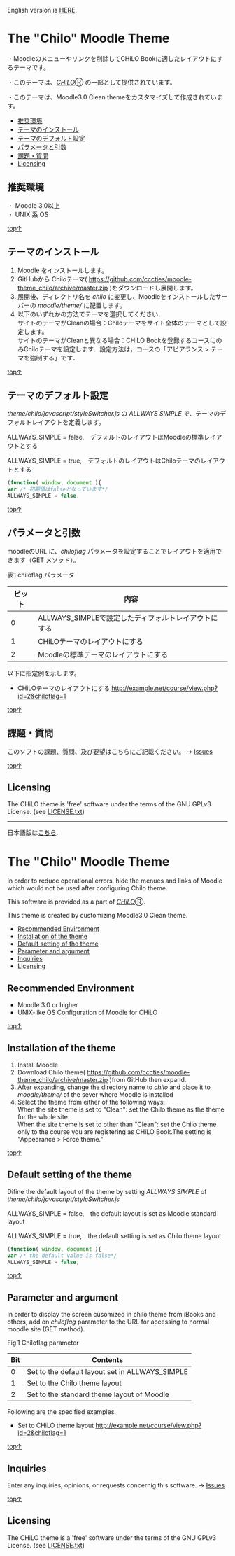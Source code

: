 English version is [HERE](#top_e).

# <a name="top">The "Chilo" Moodle Theme</a>

・Moodleのメニューやリンクを削除してCHiLO Bookに適したレイアウトにするテーマです。

・このテーマは、[_CHiLO_](http://www.cccties.org/activities/chilo/)Ⓡ の一部として提供されています。

・このテーマは、Moodle3.0 Clean themeをカスタマイズして作成されています。

* [推奨環境](#no_1)
* [テーマのインストール](#no_2)
* [テーマのデフォルト設定](#no_3)
* [パラメータと引数](#no_4)
* [課題・質問](#no_5)
* [Licensing](#no_6)

## <a name="no_1">推奨環境</a> 

・ Moodle 3.0以上  
・ UNIX 系 OS

[top↑](#top)

## <a name="no_2">テーマのインストール</a>

1. Moodle をインストールします。
2. GitHubから Chiloテーマ( https://github.com/cccties/moodle-theme_chilo/archive/master.zip
)をダウンロードし展開します。
3. 展開後、ディレクトリ名を _chilo_ に変更し、Moodleをインストールしたサーバーの _moodle/theme/_ に配置します。
4. 以下のいずれかの方法でテーマを選択してください．  
   サイトのテーマがCleanの場合：Chiloテーマをサイト全体のテーマとして設定します。  
   サイトのテーマがCleanと異なる場合：CHiLO Bookを登録するコースにのみChiloテーマを設定します．設定方法は，コースの「アピアランス > テーマを強制する」です．

[top↑](#top)

## <a name="no_3">テーマのデフォルト設定</a>

_theme/chilo/javascript/styleSwitcher.js_ の _ALLWAYS SIMPLE_ で、テーマのデフォルトレイアウトを定義します。

ALLWAYS_SIMPLE = false,　デフォルトのレイアウトはMoodleの標準レイアウトとする

ALLWAYS_SIMPLE = true,　デフォルトのレイアウトはChiloテーマのレイアウトとする

```javascript
(function( window, document ){
var /* 初期値はfalseとなっています*/
ALLWAYS_SIMPLE = false,
```
[top↑](#top)


## <a name="no_4">パラメータと引数</a>

moodleのURL に、_chiloflag_ パラメータを設定することでレイアウトを適用できます（GET メソッド）。  

表1 chiloflag パラメータ

|ビット|内容|
|---|---|
|0|ALLWAYS_SIMPLEで設定したディフォルトレイアウトにする|
|1|CHiLOテーマのレイアウトにする|
|2|Moodleの標準テーマのレイアウトにする|

以下に指定例を示します。

* CHiLOテーマのレイアウトにする
http://example.net/course/view.php?id=2&chiloflag=1

[top↑](#top)

## <a name="no_5">課題・質問</a>

このソフトの課題、質問、及び要望はこちらにご記載ください。
-> [Issues](https://github.com/cccties/moodle-theme_chilo/issues)

[top↑](#top)

## <a name="no_6">Licensing</a>

The CHiLO theme is 'free' software under the terms of the GNU GPLv3 License. (see [LICENSE.txt](LICENSE.txt)) 


***


日本語版は[こちら](#top).

# <a name="top_e">The "Chilo" Moodle Theme</a>

In order to reduce  operational errors, hide the menues and links of Moodle which would not be used after configuring Chilo theme.

This software is provided as a part of [_CHiLO_](http://www.cccties.org/activities/chilo/)Ⓡ.

This theme is created by customizing Moodle3.0 Clean theme.

* [Recommended Environment](#no_1_e)
* [Installation of the theme](#no_2_e)
* [Default setting of the theme](#no_3_e)
* [Parameter and argument](#no_4_e)
* [Inquiries](#no_5_e)
* [Licensing](#no_6_e)
 
## <a name="no_1_e">Recommended Environment</a>

* Moodle 3.0 or higher 
* UNIX-like OS Configuration of Moodle for CHiLO 

[top↑](#top_e)

## <a name="no_2_e">Installation of the theme</a>

1. Install Moodle.
2. Download Chilo theme( https://github.com/cccties/moodle-theme_chilo/archive/master.zip )from GitHub then expand.
3. After expanding, change the directory name to _chilo_ and place it to _moodle/theme/_ of the sever where Moodle is installed
4. Select the theme from either of the following ways:  
  When the site theme is set to "Clean": set the Chilo theme as the theme for the whole site.  
  When the site theme is set to other than "Clean": set the Chilo theme only to the course you are registering as CHiLO Book.The setting is "Appearance > Force theme."

[top↑](#top_e)


## <a name="no_3_e">Default setting of the theme</a>

Difine the default layout of the theme by setting _ALLWAYS SIMPLE_ of _theme/chilo/javascript/styleSwitcher.js_ 

ALLWAYS_SIMPLE = false,　the default layout is set as Moodle standard layout

ALLWAYS_SIMPLE = true,　the default setting is set as Chilo theme layout

```javascript
(function( window, document ){
var /* the default value is false*/
ALLWAYS_SIMPLE = false,
```
[top↑](#top_e)

## <a name="no_4_e">Parameter and argument</a>

In order to display the screen cusomized in chilo theme from iBooks and others, add on _chiloflag_ parameter to the URL for accessing to normal moodle site (GET method).   

Fig.1 Chiloflag parameter

|Bit|Contents|
|---|---|
|0|Set to the default layout set in ALLWAYS_SIMPLE|
|1|Set to the Chilo theme layout|
|2|Set to the standard theme layout of Moodle|

Following are the specified examples.

* Set to CHiLO theme layout
http://example.net/course/view.php?id=2&chiloflag=1

[top↑](#top_e)

## <a name="no_5_e">Inquiries</a>

Enter any inquiries, opinions, or requests concernig this software.
-> [Issues](https://github.com/cccties/moodle-theme_chilo/issues)

[top↑](#top_e)

## <a name="no_6_e">Licensing</a>

The CHiLO theme is a 'free' software under the terms of the GNU GPLv3 License. (see [LICENSE.txt](LICENSE.txt)) 
